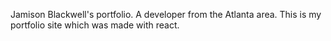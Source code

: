 Jamison Blackwell's portfolio. A developer from the Atlanta area. This is my portfolio site which was made with react. 